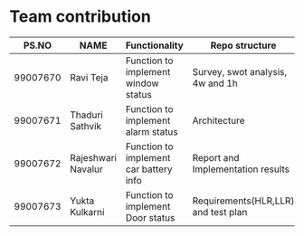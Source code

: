 # Team contribution

| PS.NO | NAME | Functionality | Repo structure |Status |
| --- | --- | --- | --- | --- |
| 99007670 | Ravi Teja | Function to implement window status  | Survey, swot analysis, 4w and 1h | Implemented |
| 99007671 | Thaduri Sathvik | Function to implement alarm status  | Architecture | Implemented |
| 99007672 | Rajeshwari Navalur | Function to implement car battery info  | Report and Implementation results | Implemented |
| 99007673 | Yukta Kulkarni | Function to implement Door status  | Requirements(HLR,LLR) and test plan | Implemented |
